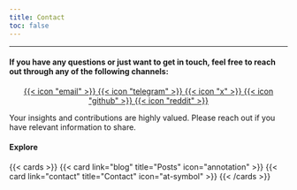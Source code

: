 ```yaml
---
title: Contact
toc: false
---
```

---


#### If you have any questions or just want to get in touch, feel free to reach out through any of the following channels:


<div style="text-align: center;">
  <a href="mailto:irgfw@proton.me" class="icon-link">
    {{< icon "email" >}}
  </a>
  <a href="https://t.me/irgfw" class="icon-link">
    {{< icon "telegram" >}}
  </a>
  <a href="https://x.com/ir_gfw" class="icon-link">
    {{< icon "x" >}}
  </a>
  <a href="https://github.com/irgfw" class="icon-link">
    {{< icon "github" >}}
  </a>
  <a href="https://www.reddit.com/r/irgfw" class="icon-link">
    {{< icon "reddit" >}}
  </a>
</div>

Your insights and contributions are highly valued. Please reach out if you have relevant information to share.

#### Explore

{{< cards >}}
  {{< card link="blog" title="Posts" icon="annotation" >}}
  {{< card link="contact" title="Contact" icon="at-symbol" >}}
{{< /cards >}}
